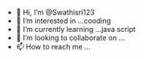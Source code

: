 - 👋 Hi, I’m @Swathisri123
- 👀 I’m interested in ...cooding
- 🌱 I’m currently learning ...java script 
- 💞️ I’m looking to collaborate on ...
- 📫 How to reach me ...

<!---
Swathisri123/Swathisri123 is a ✨ special ✨ repository because its `README.md` (this file) appears on your GitHub profile.
You can click the Preview link to take a look at your changes.
--->
